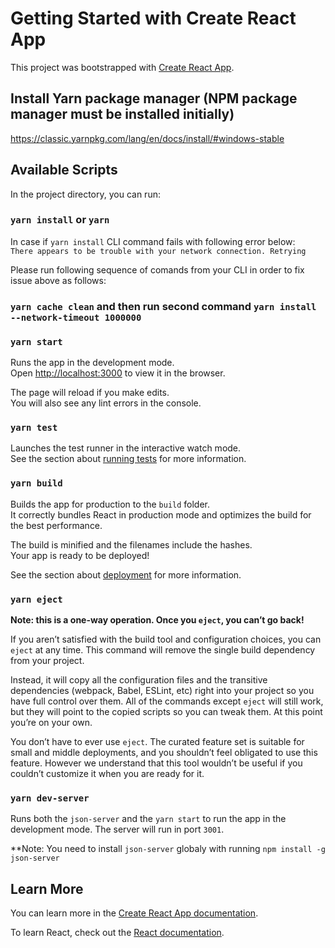 # Getting Started with Create React App

This project was bootstrapped with [Create React App](https://github.com/facebook/create-react-app).

## Install Yarn package manager (NPM package manager must be installed initially)

https://classic.yarnpkg.com/lang/en/docs/install/#windows-stable

## Available Scripts

In the project directory, you can run:

### `yarn install` or `yarn`

In case if `yarn install` CLI command fails with following error below:<br />
`There appears to be trouble with your network connection. Retrying`

Please run following sequence of comands from your CLI in order to fix issue above as follows:

### `yarn cache clean` and then run second command `yarn install --network-timeout 1000000`

### `yarn start`

Runs the app in the development mode.\
Open [http://localhost:3000](http://localhost:3000) to view it in the browser.

The page will reload if you make edits.\
You will also see any lint errors in the console.

### `yarn test`

Launches the test runner in the interactive watch mode.\
See the section about [running tests](https://facebook.github.io/create-react-app/docs/running-tests) for more information.

### `yarn build`

Builds the app for production to the `build` folder.\
It correctly bundles React in production mode and optimizes the build for the best performance.

The build is minified and the filenames include the hashes.\
Your app is ready to be deployed!

See the section about [deployment](https://facebook.github.io/create-react-app/docs/deployment) for more information.

### `yarn eject`

**Note: this is a one-way operation. Once you `eject`, you can’t go back!**

If you aren’t satisfied with the build tool and configuration choices, you can `eject` at any time. This command will remove the single build dependency from your project.

Instead, it will copy all the configuration files and the transitive dependencies (webpack, Babel, ESLint, etc) right into your project so you have full control over them. All of the commands except `eject` will still work, but they will point to the copied scripts so you can tweak them. At this point you’re on your own.

You don’t have to ever use `eject`. The curated feature set is suitable for small and middle deployments, and you shouldn’t feel obligated to use this feature. However we understand that this tool wouldn’t be useful if you couldn’t customize it when you are ready for it.

### `yarn dev-server`

Runs both the `json-server` and the `yarn start` to run the app in the development mode.
The server will run in port `3001`.

\*\*Note: You need to install `json-server` globaly with running `npm install -g json-server`

## Learn More

You can learn more in the [Create React App documentation](https://facebook.github.io/create-react-app/docs/getting-started).

To learn React, check out the [React documentation](https://reactjs.org/).
